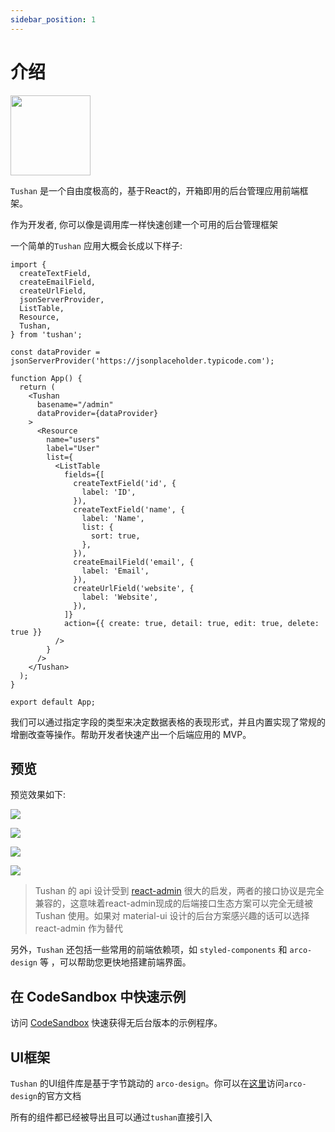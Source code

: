 ```yaml
---
sidebar_position: 1
---
```


# 介绍

<img width="128px" src="/img/logo.svg" />

`Tushan` 是一个自由度极高的，基于React的，开箱即用的后台管理应用前端框架。

作为开发者, 你可以像是调用库一样快速创建一个可用的后台管理框架

一个简单的`Tushan` 应用大概会长成以下样子:

```tsx
import {
  createTextField,
  createEmailField,
  createUrlField,
  jsonServerProvider,
  ListTable,
  Resource,
  Tushan,
} from 'tushan';

const dataProvider = jsonServerProvider('https://jsonplaceholder.typicode.com');

function App() {
  return (
    <Tushan
      basename="/admin"
      dataProvider={dataProvider}
    >
      <Resource
        name="users"
        label="User"
        list={
          <ListTable
            fields={[
              createTextField('id', {
                label: 'ID',
              }),
              createTextField('name', {
                label: 'Name',
                list: {
                  sort: true,
                },
              }),
              createEmailField('email', {
                label: 'Email',
              }),
              createUrlField('website', {
                label: 'Website',
              }),
            ]}
            action={{ create: true, detail: true, edit: true, delete: true }}
          />
        }
      />
    </Tushan>
  );
}

export default App;
```

我们可以通过指定字段的类型来决定数据表格的表现形式，并且内置实现了常规的增删改查等操作。帮助开发者快速产出一个后端应用的 MVP。

## 预览

预览效果如下:

![](/img/preview/1.png)

![](/img/preview/2.png)

![](/img/preview/3.png)

![](/img/preview/4.png)

> Tushan 的 api 设计受到 [react-admin](https://marmelab.com/react-admin) 很大的启发，两者的接口协议是完全兼容的，这意味着react-admin现成的后端接口生态方案可以完全无缝被 Tushan 使用。如果对 material-ui 设计的后台方案感兴趣的话可以选择 react-admin 作为替代

另外，`Tushan` 还包括一些常用的前端依赖项，如 `styled-components` 和 `arco-design` 等 ，可以帮助您更快地搭建前端界面。

## 在 CodeSandbox 中快速示例

访问 [CodeSandbox](https://codesandbox.io/p/github/msgbyte/tushan/master) 快速获得无后台版本的示例程序。

## UI框架

`Tushan` 的UI组件库是基于字节跳动的 `arco-design`。你可以在[这里](https://arco.design/react/docs/start)访问`arco-design`的官方文档

所有的组件都已经被导出且可以通过`tushan`直接引入

